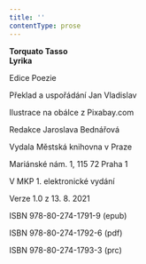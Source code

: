 ```yaml
---
title: ''
contentType: prose
---
```


**Torquato Tasso  
Lyrika**

Edice Poezie

  

Překlad a uspořádání Jan Vladislav

  

Ilustrace na obálce z Pixabay.com

  

Redakce Jaroslava Bednářová

Vydala Městská knihovna v Praze

  

Mariánské nám. 1, 115 72 Praha 1

V MKP 1. elektronické vydání

  

Verze 1.0 z 13. 8. 2021

ISBN 978-80-274-1791-9 (epub)

  

ISBN 978-80-274-1792-6 (pdf)

  

ISBN 978-80-274-1793-3 (prc)

